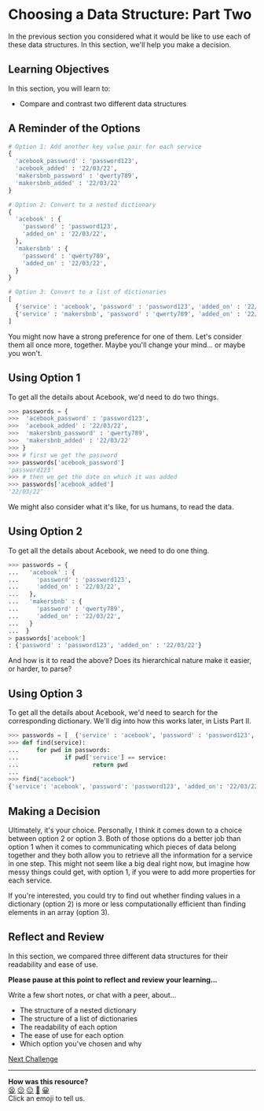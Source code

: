 # Choosing a Data Structure: Part Two

In the previous section you considered what it would be like to use each of
these data structures. In this section, we'll help you make a decision.

<!-- OMITTED -->

## Learning Objectives

In this section, you will learn to:

* Compare and contrast two different data structures

## A Reminder of the Options

```python
# Option 1: Add another key value pair for each service
{
  'acebook_password' : 'password123',
  'acebook_added' : '22/03/22',
  'makersbnb_password' : 'qwerty789',
  'makersbnb_added' : '22/03/22'
}

# Option 2: Convert to a nested dictionary
{
  'acebook' : {
    'password' : 'password123',
    'added_on' : '22/03/22',
  },
  'makersbnb' : {
    'password' : 'qwerty789',
    'added_on' : '22/03/22',
  }
}

# Option 3: Convert to a list of dictionaries
[
  {'service' : 'acebook', 'password' : 'password123', 'added_on' : '22/03/22'},
  {'service' : 'makersbnb', 'password' : 'qwerty789', 'added_on' : '22/03/22'}
]
```

You might now have a strong preference for one of them. Let's consider them all
once more, together. Maybe you'll change your mind... or maybe you won't.

## Using Option 1

To get all the details about Acebook, we'd need to do two things.

```python
>>> passwords = {
>>>  'acebook_password' : 'password123',
>>>  'acebook_added' : '22/03/22',
>>>  'makersbnb_password' : 'qwerty789',
>>>  'makersbnb_added' : '22/03/22'
>>> }
>>> # first we get the password
>>> passwords['acebook_password']
'password123'
>>> # then we get the date on which it was added
>>> passwords['acebook_added']
'22/03/22'
```

We might also consider what it's like, for us humans, to read the data.

## Using Option 2

To get all the details about Acebook, we need to do one thing.

```python
>>> passwords = {
...   'acebook' : {
...     'password' : 'password123',
...     'added_on' : '22/03/22',
...   },
...   'makersbnb' : {
...     'password' : 'qwerty789',
...     'added_on' : '22/03/22',
...   }
...  }
> passwords['acebook']
: {'password' : 'password123', 'added_on' : '22/03/22'}
```

And how is it to read the above? Does its hierarchical nature make it easier, or
harder, to parse?

## Using Option 3

To get all the details about Acebook, we'd need to search for the corresponding
dictionary. We'll dig into how this works later, in Lists Part II.

```python
>>> passwords = [  {'service' : 'acebook', 'password' : 'password123', 'added_on' : '22/03/22'},  {'service' : 'makersbnb', 'password' : 'qwerty789', 'added_on' : '22/03/22'} ]
>>> def find(service):
...     for pwd in passwords:
...             if pwd['service'] == service:
...                     return pwd
... 
>>> find("acebook")
{'service': 'acebook', 'password': 'password123', 'added_on': '22/03/22'}
```

## Making a Decision

Ultimately, it's your choice. Personally, I think it comes down to a choice
between option 2 or option 3. Both of those options do a better job than option
1 when it comes to communicating which pieces of data belong together and they
both allow you to retrieve all the information for a service in one step. This
might not seem like a big deal right now, but imagine how messy things could
get, with option 1, if you were to add more properties for each service.

If you're interested, you could try to find out whether finding values in a
dictionary (option 2) is more or less computationally efficient than finding
elements in an array (option 3).

## Reflect and Review

In this section, we compared three different data structures for their
readability and ease of use.

**Please pause at this point to reflect and review your learning...**

Write a few short notes, or chat with a peer, about...
* The structure of a nested dictionary
* The structure of a list of dictionaries
* The readability of each option
* The ease of use for each option
* Which option you've chosen and why


[Next Challenge](04_functions_as_arguments.md)

<!-- BEGIN GENERATED SECTION DO NOT EDIT -->

---

**How was this resource?**  
[😫](https://airtable.com/shrUJ3t7KLMqVRFKR?prefill_Repository=makersacademy%2Fpython_foundations&prefill_File=chapter3%2F03_choosing_a_data_structure_ii.md&prefill_Sentiment=😫) [😕](https://airtable.com/shrUJ3t7KLMqVRFKR?prefill_Repository=makersacademy%2Fpython_foundations&prefill_File=chapter3%2F03_choosing_a_data_structure_ii.md&prefill_Sentiment=😕) [😐](https://airtable.com/shrUJ3t7KLMqVRFKR?prefill_Repository=makersacademy%2Fpython_foundations&prefill_File=chapter3%2F03_choosing_a_data_structure_ii.md&prefill_Sentiment=😐) [🙂](https://airtable.com/shrUJ3t7KLMqVRFKR?prefill_Repository=makersacademy%2Fpython_foundations&prefill_File=chapter3%2F03_choosing_a_data_structure_ii.md&prefill_Sentiment=🙂) [😀](https://airtable.com/shrUJ3t7KLMqVRFKR?prefill_Repository=makersacademy%2Fpython_foundations&prefill_File=chapter3%2F03_choosing_a_data_structure_ii.md&prefill_Sentiment=😀)  
Click an emoji to tell us.

<!-- END GENERATED SECTION DO NOT EDIT -->
